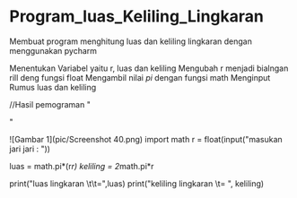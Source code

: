 # Program_luas_Keliling_Lingkaran
Membuat program menghitung luas dan keliling lingkaran dengan menggunakan pycharm

Menentukan Variabel yaitu r, luas dan keliling
Mengubah r menjadi bialngan rill deng fungsi float
Mengambil nilai _pi_ dengan fungsi math
Menginput Rumus luas dan keliling

//Hasil pemograman "<p>"

![Gambar 1](pic/Screenshot 40.png)
import math
r = float(input("masukan jari jari : "))

luas = math.pi*(r*r)
keliling = 2*math.pi*r

print("luas lingkaran \t\t=",luas)
print("keliling lingkaran \t= ", keliling)

